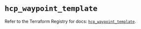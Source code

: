 # `hcp_waypoint_template`

Refer to the Terraform Registry for docs: [`hcp_waypoint_template`](https://registry.terraform.io/providers/hashicorp/hcp/0.94.1/docs/resources/waypoint_template).

